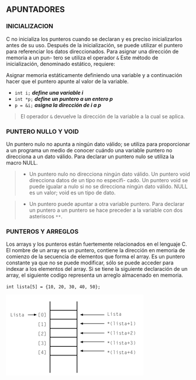 ## APUNTADORES

### INICIALIZACION
C no inicializa los punteros cuando se declaran y es preciso inicializarlos antes de su uso. Después de la inicialización,
se puede utilizar el puntero para referenciar los datos direccionados. Para asignar una dirección de memoria a un pun-
tero se utiliza el operador `&` Este método de inicialización, denominado estático, requiere:

Asignar memoria estáticamente definiendo una variable y a continuación hacer que el puntero apunte al valor de la
variable.

* `int i;`      ***define una variable i***
* `int *p;`     ***define un puntero a un entero p***
* `p = &i;`     ***asigna la dirección de i a p***

>El operador `&` devuelve la dirección de la variable a la cual se aplica.

### PUNTERO NULLO Y VOID

Un puntero nulo no apunta a ningún dato válido; se utiliza para proporcionar a un programa un medio de conocer cuándo una variable puntero no direcciona a un dato válido.
Para declarar un puntero nulo se utiliza la macro NULL.

>* Un puntero nulo no direcciona ningún dato válido. Un puntero void direcciona datos de un tipo no especifi-
> cado. Un puntero void se puede igualar a nulo si no se direcciona ningún dato válido. NULL es un valor; void
> es un tipo de dato.

>* Un puntero puede apuntar a otra variable puntero. Para declarar un puntero a un puntero se hace preceder a la
>variable con dos asteriscos ``**``.

### PUNTEROS Y ARREGLOS

Los arrays y los punteros están fuertemente relacionados en el lenguaje C. El nombre de un array es un puntero, contiene la dirección en memoria de comienzo de la secuencia de elementos que forma el array. Es un puntero constante ya que no se puede modificar, sólo se puede acceder para indexar a los elementos del array. Si se tiene la siguiente declaración de un array, el siguiente codigo representa un arreglo almacenado en memoria.

``int lista[5] = {10, 20, 30, 40, 50};``

![image](img/img1.png)

